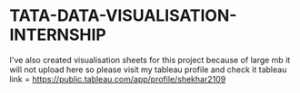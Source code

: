 # TATA-DATA-VISUALISATION-INTERNSHIP
I've also created visualisation sheets for this project because of large mb it will not upload here so please visit my tableau profile and check it
tableau link = https://public.tableau.com/app/profile/shekhar2109

